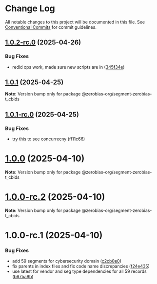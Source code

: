 # Change Log

All notable changes to this project will be documented in this file.
See [Conventional Commits](https://conventionalcommits.org) for commit guidelines.

## [1.0.2-rc.0](https://github.com/zerobias-org/segment/compare/@zerobias-org/segment-zerobias-t_cbids@1.0.1...@zerobias-org/segment-zerobias-t_cbids@1.0.2-rc.0) (2025-04-26)


### Bug Fixes

* redid ops work, made sure new scripts are in ([345f34e](https://github.com/zerobias-org/segment/commit/345f34ec926029dc141943b3e321676adb4a2888))





## [1.0.1](https://github.com/zerobias-org/segment/compare/@zerobias-org/segment-zerobias-t_cbids@1.0.1-rc.0...@zerobias-org/segment-zerobias-t_cbids@1.0.1) (2025-04-25)

**Note:** Version bump only for package @zerobias-org/segment-zerobias-t_cbids





## [1.0.1-rc.0](https://github.com/zerobias-org/segment/compare/@zerobias-org/segment-zerobias-t_cbids@1.0.0...@zerobias-org/segment-zerobias-t_cbids@1.0.1-rc.0) (2025-04-25)


### Bug Fixes

* try this to see concurrecny ([ff11c66](https://github.com/zerobias-org/segment/commit/ff11c66d67cb9f185098fd640d4139178d29ae22))





# [1.0.0](https://github.com/zerobias-org/segment/compare/@zerobias-org/segment-zerobias-t_cbids@1.0.0-rc.2...@zerobias-org/segment-zerobias-t_cbids@1.0.0) (2025-04-10)

**Note:** Version bump only for package @zerobias-org/segment-zerobias-t_cbids





# [1.0.0-rc.2](https://github.com/zerobias-org/segment/compare/@zerobias-org/segment-zerobias-t_cbids@1.0.0-rc.1...@zerobias-org/segment-zerobias-t_cbids@1.0.0-rc.2) (2025-04-10)

**Note:** Version bump only for package @zerobias-org/segment-zerobias-t_cbids





# 1.0.0-rc.1 (2025-04-10)


### Bug Fixes

* add 59 segments for cybersecurity domain ([c2cb0e0](https://github.com/zerobias-org/segment/commit/c2cb0e0c1f1eabb51d7f5a6ae6db98c1516fcdbe))
* fix parents in index files and fix code name discrepancies ([f24e435](https://github.com/zerobias-org/segment/commit/f24e4352453caaa05074cc6bb66ee8ed21a4f11d))
* use latest for vendor and seg type dependencies for all 59 records ([b67ba9b](https://github.com/zerobias-org/segment/commit/b67ba9bed7a90fad3b084161ebc603b5b35214b8))
